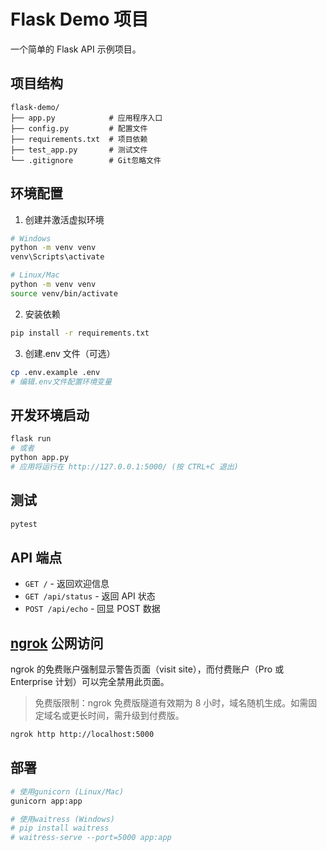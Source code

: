 # Flask Demo 项目

一个简单的 Flask API 示例项目。

## 项目结构

```
flask-demo/
├── app.py            # 应用程序入口
├── config.py         # 配置文件
├── requirements.txt  # 项目依赖
├── test_app.py       # 测试文件
└── .gitignore        # Git忽略文件
```

## 环境配置

1. 创建并激活虚拟环境

```bash
# Windows
python -m venv venv
venv\Scripts\activate

# Linux/Mac
python -m venv venv
source venv/bin/activate
```

2. 安装依赖

```bash
pip install -r requirements.txt
```

3. 创建.env 文件（可选）

```bash
cp .env.example .env
# 编辑.env文件配置环境变量
```

## 开发环境启动

```bash
flask run
# 或者
python app.py
# 应用将运行在 http://127.0.0.1:5000/ (按 CTRL+C 退出)
```

## 测试

```bash
pytest
```

## API 端点

- `GET /` - 返回欢迎信息
- `GET /api/status` - 返回 API 状态
- `POST /api/echo` - 回显 POST 数据

## [ngrok](https://dashboard.ngrok.com/get-started/setup/windows) 公网访问


ngrok 的免费账户强制显示警告页面（visit site），而付费账户（Pro 或 Enterprise 计划）可以完全禁用此页面。

> 免费版限制：ngrok 免费版隧道有效期为 8 小时，域名随机生成。如需固定域名或更长时间，需升级到付费版。

```bash
ngrok http http://localhost:5000
```

## 部署

```bash
# 使用gunicorn (Linux/Mac)
gunicorn app:app

# 使用waitress (Windows)
# pip install waitress
# waitress-serve --port=5000 app:app
```
